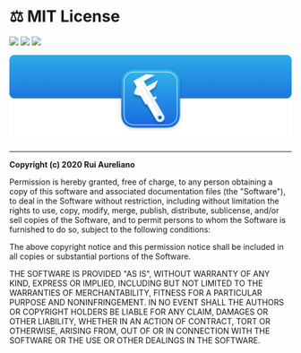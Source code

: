 # ⚖️ MIT License

[![](https://img.shields.io/badge/MIT-License-1b71df.svg)](https://opensource.org/licenses/MIT) [![](https://img.shields.io/badge/swift-5.3-1b71df.svg?logo=swift)](https://swift.org/blog/swift-5-3-released/) [![](https://img.shields.io/badge/docs-1.1-1b71df.svg)](./DOCS.md)

![](./assets/readme/xsf_header.png)

---

**Copyright (c) 2020 Rui Aureliano**

Permission is hereby granted, free of charge, to any person obtaining a copy of this software and associated documentation files (the "Software"), to deal in the Software without restriction, including without limitation the rights to use, copy, modify, merge, publish, distribute, sublicense, and/or sell copies of the Software, and to permit persons to whom the Software is furnished to do so, subject to the following conditions:

The above copyright notice and this permission notice shall be included in all copies or substantial portions of the Software.

THE SOFTWARE IS PROVIDED "AS IS", WITHOUT WARRANTY OF ANY KIND, EXPRESS OR IMPLIED, INCLUDING BUT NOT LIMITED TO THE WARRANTIES OF MERCHANTABILITY, FITNESS FOR A PARTICULAR PURPOSE AND NONINFRINGEMENT. IN NO EVENT SHALL THE AUTHORS OR COPYRIGHT HOLDERS BE LIABLE FOR ANY CLAIM, DAMAGES OR OTHER LIABILITY, WHETHER IN AN ACTION OF CONTRACT, TORT OR OTHERWISE, ARISING FROM, OUT OF OR IN CONNECTION WITH THE SOFTWARE OR THE USE OR OTHER DEALINGS IN THE SOFTWARE.
